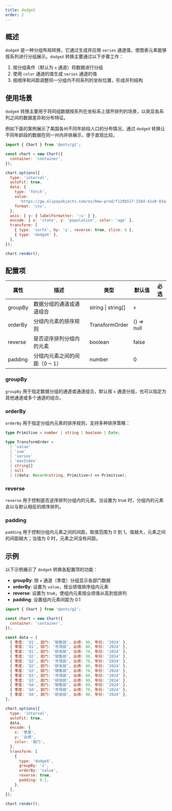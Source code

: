 ```yaml
---
title: dodgeX
order: 2
---
```


## 概述

`dodgeX` 是一种分组布局转换，它通过生成并应用 `series` 通道值，使图表元素能够按系列进行分组展示。`dodgeX` 转换主要通过以下步骤工作：

1. 按分组条件（默认为 `x` 通道）将数据进行分组
2. 使用 `color` 通道的值生成 `series` 通道的值
3. 按顺序和间距调整同一分组内不同系列的坐标位置，形成并列结构

## 使用场景

`dodgeX` 转换主要用于将同组数据按系列在坐标系上错开排列的场景，以突显各系列之间的数据差异和分布特征。

例如下面的案例展示了美国各州不同年龄段人口的分布情况，通过 `dodgeX` 转换让不同年龄段的数据在同一州内并排展示，便于直观比较。

```js | ob {  pin: false , autoMount: true }
import { Chart } from '@antv/g2';

const chart = new Chart({
  container: 'container',
});

chart.options({
  type: 'interval',
  autoFit: true,
  data: {
    type: 'fetch',
    value:
      'https://gw.alipayobjects.com/os/bmw-prod/f129b517-158d-41a9-83a3-3294d639b39e.csv',
    format: 'csv',
  },
  axis: { y: { labelFormatter: '~s' } },
  encode: { x: 'state', y: 'population', color: 'age' },
  transform: [
    { type: 'sortX', by: 'y', reverse: true, slice: 6 },
    { type: 'dodgeX' },
  ],
});

chart.render();
```

## 配置项

| 属性    | 描述                          | 类型               | 默认值     | 必选 |
| ------- | ----------------------------- | ------------------ | ---------- | ---- |
| groupBy | 数据分组的通道或通道组合      | string \| string[] | `x`        |      |
| orderBy | 分组内元素的排序规则          | TransformOrder     | () => null |      |
| reverse | 是否逆序排列分组内的元素      | boolean            | false      |      |
| padding | 分组内元素之间的间距（0 ~ 1） | number             | 0          |      |

### groupBy

`groupBy` 用于指定数据分组的通道或通道组合，默认按 `x` 通道分组，也可以指定为其他通道或多个通道的组合。

### orderBy

`orderBy` 用于指定分组内元素的排序规则，支持多种排序策略：

```ts
type Primitive = number | string | boolean | Date;

type TransformOrder =
  | 'value'
  | 'sum'
  | 'series'
  | 'maxIndex'
  | string[]
  | null
  | ((data: Record<string, Primitive>) => Primitive);
```

### reverse

`reverse` 用于控制是否逆序排列分组内的元素。当设置为 true 时，分组内的元素会以与默认相反的顺序排列。

### padding

`padding` 用于控制分组内元素之间的间距，取值范围为 0 到 1。值越大，元素之间的间距越大；当值为 0 时，元素之间没有间距。

## 示例

以下示例展示了 `dodgeX` 转换各配置项的功能：

- **groupBy**: 按 `x` 通道（季度）分组显示各部门数据
- **orderBy**: 设置为 `value`，按业绩值排序组内元素
- **reverse**: 设置为 true，使组内元素按业绩值从高到低排列
- **padding**: 设置组内元素间距为 0.1

```js | ob {  pin: false , autoMount: true }
import { Chart } from '@antv/g2';

const chart = new Chart({
  container: 'container',
});

const data = [
  { 季度: 'Q1', 部门: '销售部', 业绩: 90, 年份: '2024' },
  { 季度: 'Q1', 部门: '市场部', 业绩: 80, 年份: '2024' },
  { 季度: 'Q1', 部门: '研发部', 业绩: 70, 年份: '2024' },
  { 季度: 'Q2', 部门: '销售部', 业绩: 90, 年份: '2024' },
  { 季度: 'Q2', 部门: '市场部', 业绩: 70, 年份: '2024' },
  { 季度: 'Q2', 部门: '研发部', 业绩: 80, 年份: '2024' },
  { 季度: 'Q3', 部门: '销售部', 业绩: 70, 年份: '2024' },
  { 季度: 'Q3', 部门: '市场部', 业绩: 80, 年份: '2024' },
  { 季度: 'Q3', 部门: '研发部', 业绩: 90, 年份: '2024' },
  { 季度: 'Q4', 部门: '销售部', 业绩: 80, 年份: '2024' },
  { 季度: 'Q4', 部门: '市场部', 业绩: 70, 年份: '2024' },
  { 季度: 'Q4', 部门: '研发部', 业绩: 90, 年份: '2024' },
];

chart.options({
  type: 'interval',
  autoFit: true,
  data,
  encode: {
    x: '季度',
    y: '业绩',
    color: '部门',
  },
  transform: [
    {
      type: 'dodgeX',
      groupBy: 'x',
      orderBy: 'value',
      reverse: true,
      padding: 0.1,
    },
  ],
});

chart.render();
```
